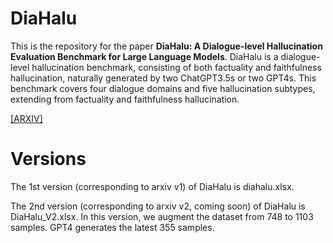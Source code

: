 # DiaHalu
This is the repository for the paper **DiaHalu: A Dialogue-level Hallucination Evaluation Benchmark for Large Language Models**.
DiaHalu is a dialogue-level hallucination benchmark, consisting of both factuality and faithfulness hallucination, naturally generated by two ChatGPT3.5s or two GPT4s.
This benchmark covers four dialogue domains and five hallucination subtypes, extending from factuality and faithfulness hallucination.

[[ARXIV]](https://arxiv.org/abs/2403.00896)

# Versions
The 1st version (corresponding to arxiv v1) of DiaHalu is diahalu.xlsx.

The 2nd version (corresponding to arxiv v2, coming soon) of DiaHalu is DiaHalu_V2.xlsx. In this version, we augment the dataset from 748 to 1103 samples. 
GPT4 generates the latest 355 samples.

